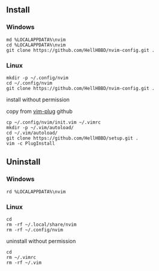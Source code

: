 ## Install

### Windows

```
md %LOCALAPPDATA%\nvim
cd %LOCALAPPDATA%\nvim
git clone https://github.com/HellHBBD/nvim-config.git .
```

### Linux

```
mkdir -p ~/.config/nvim
cd ~/.config/nvim
git clone https://github.com/HellHBBD/nvim-config.git .
```

install without permission

copy from [vim-plug](https://github.com/junegunn/vim-plug/blob/master/plug.vim) github

```
cp ~/.config/nvim/init.vim ~/.vimrc
mkdir -p ~/.vim/autoload/
cd ~/.vim/autoload/
git clone https://github.com/HellHBBD/setup.git .
vim -c PlugInstall
```

## Uninstall

### Windows

```
rd %LOCALAPPDATA%\nvim
```

### Linux

```
cd
rm -rf ~/.local/share/nvim
rm -rf ~/.config/nvim
```

uninstall without permission

```
cd
rm ~/.vimrc
rm -rf ~/.vim
```